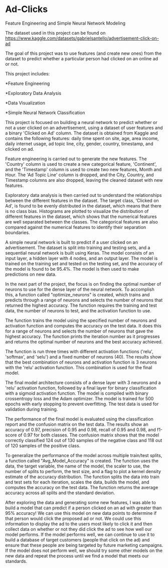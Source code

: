 # Ad-Clicks
Feature Engineering and Simple Neural Network Modeling

The dataset used in this project can be found on https://www.kaggle.com/datasets/gabrielsantello/advertisement-click-on-ad

The goal of this project was to use features (and create new ones) from the dataset to predict whether a particular person had clicked on an online ad or not.

This project includes:

*Feature Engineering

*Exploratory Data Analysis

*Data Visualization

*Simple Neural Network Classification

This project is focused on building a neural network to predict whether or not a user clicked on an advertisement, using a dataset of user features and a binary 'Clicked on Ad' column. The dataset is obtained from Kaggle and contains the following features: daily time spent on site, age, area income, daily internet usage, ad topic line, city, gender, country, timestamp, and clicked on ad.

Feature engineering is carried out to generate the new features. The 'Country' column is used to create a new categorical feature, 'Continent', and the 'Timestamp' column is used to create two new features, Month and Hour. The 'Ad Topic Line' column is dropped, and the City, Country, and Timestamp columns are also dropped, leaving the cleaned dataset with new features.

Exploratory data analysis is then carried out to understand the relationships between the different features in the dataset. The target class, 'Clicked on Ad', is found to be evenly distributed in the dataset, which means that there is no class bias. Histograms are plotted to visualize the distribution of different features in the dataset, which shows that the numerical features are well separated between the classes. The categorical features are also compared against the numerical features to identify their separation boundaries.

A simple neural network is built to predict if a user clicked on an advertisement. The dataset is split into training and testing sets, and a sequential neural network is built using Keras. The model consists of an input layer, a hidden layer with 4 nodes, and an output layer. The model is trained on the training set and tested on the testing set, and the accuracy of the model is found to be 95.4%. The model is then used to make predictions on new data.

In the next part of the project, the focus is on finding the optimal number of neurons to use for the dense layer of the neural network. To accomplish this, a function called "optimize_neurons" is created, which trains and predicts through a range of neurons and selects the number of neurons that returned the highest accuracy. The function requires the training and test data, the number of neurons to test, and the activation function to use.

The function trains the model using the specified number of neurons and activation function and computes the accuracy on the test data. It does this for a range of neurons and selects the number of neurons that gave the highest accuracy. The function prints the iteration number as it progresses and returns the optimal number of neurons and the best accuracy achieved.

The function is run three times with different activation functions ('relu', 'softmax', and 'selu') and a fixed number of neurons (40). The results show that the best combination of neurons and activation function is 3 neurons with the 'relu' activation function. This combination is used for the final model.

The final model architecture consists of a dense layer with 3 neurons and a 'relu' activation function, followed by a final layer for binary classification with a sigmoid activation function. The model is compiled with binary crossentropy loss and the Adam optimizer. The model is trained for 500 epochs with early stopping to prevent overfitting. The test data is used for validation during training.

The performance of the final model is evaluated using the classification report and the confusion matrix on the test data. The results show an accuracy of 0.97, precision of 0.95 and 0.98, recall of 0.95 and 0.98, and f1-score of 0.97 for both classes. The confusion matrix shows that the model correctly classified 124 out of 130 samples of the negative class and 118 out of 120 samples of the positive class.

To generalize the performance of the model across multiple train/test splits, a function called "Avg_Model_Accuracy" is created. The function uses the data, the target variable, the name of the model, the scaler to use, the number of splits to perform, the test size, and a flag to plot a kernel density estimate of the accuracy distribution. The function splits the data into train and test sets for each iteration, scales the data, builds the model, and computes the accuracy on the test data. The function returns the average accuracy across all splits and the standard deviation.

After exploring the data and generating some new features, I was able to build a model that can predict if a person clicked on an ad with greater than 95% accuracy! We can use this model on new data points to determine if that person would click the proposed ad or not. We could use this information to display the ad to the users most likely to click it and then collect data on whether or not they did click the ad to see how well our model performs. If the model performs well, we can continue to use it to build a database of target customers (people that click on the ad) and ensure that these people are being targeted by future marketing campaigns. If the model does not perform well, we should try some other models on the new data and repeat the process until we find a model that meets our standards.
